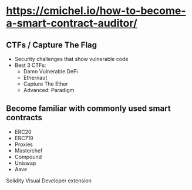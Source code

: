 # https://cmichel.io/how-to-become-a-smart-contract-auditor/

## CTFs / Capture The Flag
- Security challenges that show vulnerable code
- Best 3 CTFs:
    - Damn Vulnerable DeFi
    - Ethernaut
    - Capture The Ether
    - Advanced: Paradigm

## Become familiar with commonly used smart contracts
- ERC20
- ERC719
- Proxies
- Masterchef
- Compound
- Uniswap
- Aave

Solidity Visual Developer extension